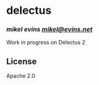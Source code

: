 
# delectus
### _mikel evins <mikel@evins.net>_

Work in progress on Delectus 2

## License

Apache 2.0

